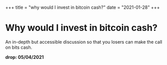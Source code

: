 +++
title = "why would I invest in bitcoin cash?"
date = "2021-01-28"
+++



# Why would I invest in bitcoin cash?

An in-depth but accessible discussion so that you losers can make the call on bits cash.

**drop: 05/04/2021**